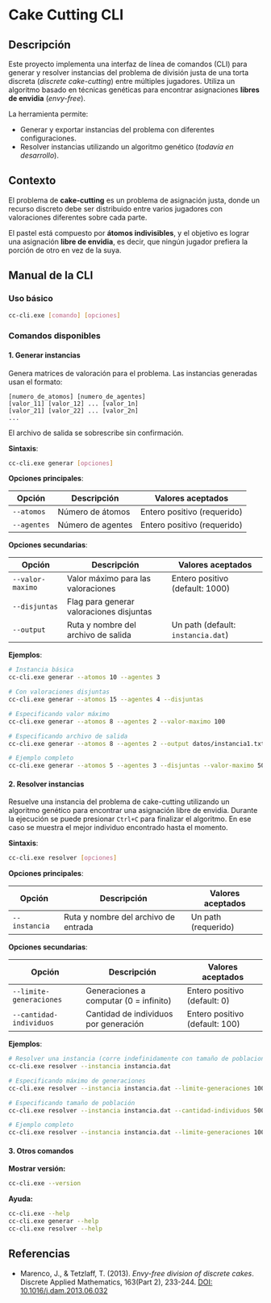 # Cake Cutting CLI

## Descripción

Este proyecto implementa una interfaz de línea de comandos (CLI) para generar y resolver instancias del problema de
división justa de una torta discreta (_discrete cake-cutting_) entre múltiples jugadores. Utiliza un algoritmo basado en
técnicas genéticas para encontrar asignaciones **libres de envidia** (_envy-free_).

La herramienta permite:

- Generar y exportar instancias del problema con diferentes configuraciones.
- Resolver instancias utilizando un algoritmo genético (_todavía en desarrollo_).

## Contexto

El problema de **cake-cutting** es un problema de asignación justa, donde un recurso discreto debe ser distribuido entre
varios jugadores con valoraciones diferentes sobre cada parte.

El pastel está compuesto por **átomos indivisibles**, y el objetivo es lograr una asignación **libre de envidia**, es
decir, que ningún jugador prefiera la porción de otro en vez de la suya.

## Manual de la CLI

### Uso básico

```bash
cc-cli.exe [comando] [opciones]
```

### Comandos disponibles

#### 1. Generar instancias

Genera matrices de valoración para el problema. Las instancias generadas usan el formato:

```
[numero_de_atomos] [numero_de_agentes]
[valor_11] [valor_12] ... [valor_1n]
[valor_21] [valor_22] ... [valor_2n]
...
```

El archivo de salida se sobrescribe sin confirmación.

**Sintaxis**:

```bash
cc-cli.exe generar [opciones]
```

**Opciones principales**:

| Opción      | Descripción       | Valores aceptados           |
| ----------- | ----------------- | --------------------------- |
| `--atomos`  | Número de átomos  | Entero positivo (requerido) |
| `--agentes` | Número de agentes | Entero positivo (requerido) |

**Opciones secundarias**:

| Opción           | Descripción                              | Valores aceptados                  |
| ---------------- | ---------------------------------------- | ---------------------------------- |
| `--valor-maximo` | Valor máximo para las valoraciones       | Entero positivo (default: 1000)    |
| `--disjuntas`    | Flag para generar valoraciones disjuntas |                                    |
| `--output`       | Ruta y nombre del archivo de salida      | Un path (default: `instancia.dat`) |

**Ejemplos**:

```bash
# Instancia básica
cc-cli.exe generar --atomos 10 --agentes 3

# Con valoraciones disjuntas
cc-cli.exe generar --atomos 15 --agentes 4 --disjuntas

# Especificando valor máximo
cc-cli.exe generar --atomos 8 --agentes 2 --valor-maximo 100

# Especificando archivo de salida
cc-cli.exe generar --atomos 8 --agentes 2 --output datos/instancia1.txt

# Ejemplo completo
cc-cli.exe generar --atomos 5 --agentes 3 --disjuntas --valor-maximo 500 --output instancia.txt
```

#### 2. Resolver instancias

Resuelve una instancia del problema de cake-cutting utilizando un algoritmo genético para encontrar una asignación
libre de envidia.
Durante la ejecución se puede presionar `Ctrl+C` para finalizar el algoritmo.
En ese caso se muestra el mejor individuo encontrado hasta el momento.

**Sintaxis**:

```bash
cc-cli.exe resolver [opciones]
```

**Opciones principales**:

| Opción        | Descripción                          | Valores aceptados   |
| ------------- | ------------------------------------ | ------------------- |
| `--instancia` | Ruta y nombre del archivo de entrada | Un path (requerido) |

**Opciones secundarias**:

| Opción                  | Descripción                            | Valores aceptados              |
| ----------------------- | -------------------------------------- | ------------------------------ |
| `--limite-generaciones` | Generaciones a computar (0 = infinito) | Entero positivo (default: 0)   |
| `--cantidad-individuos` | Cantidad de individuos por generación  | Entero positivo (default: 100) |

**Ejemplos**:

```bash
# Resolver una instancia (corre indefinidamente con tamaño de poblacion = 100)
cc-cli.exe resolver --instancia instancia.dat

# Especificando máximo de generaciones
cc-cli.exe resolver --instancia instancia.dat --limite-generaciones 1000

# Especificando tamaño de población
cc-cli.exe resolver --instancia instancia.dat --cantidad-individuos 5000

# Ejemplo completo
cc-cli.exe resolver --instancia instancia.dat --limite-generaciones 1000 --cantidad-individuos 5000
```

#### 3. Otros comandos

**Mostrar versión:**

```bash
cc-cli.exe --version
```

**Ayuda:**

```bash
cc-cli.exe --help
cc-cli.exe generar --help
cc-cli.exe resolver --help
```

## Referencias

- Marenco, J., & Tetzlaff, T. (2013). _Envy-free division of discrete cakes_. Discrete Applied Mathematics, 163(Part 2),
  233-244. [DOI: 10.1016/j.dam.2013.06.032](https://doi.org/10.1016/j.dam.2013.06.032)

